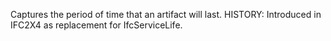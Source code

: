 ﻿Captures the period of time that an artifact will last.  HISTORY: Introduced in IFC2X4 as replacement for IfcServiceLife.
